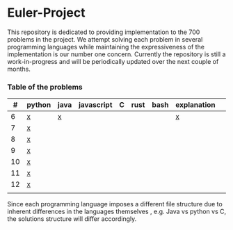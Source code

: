 # Euler-Project

This repository is dedicated to providing implementation to the 700 problems in the project. We attempt solving each problem in several programming languages while maintaining the expressiveness of the implementation is our number one concern. Currently the repository is still a work-in-progress and will be periodically updated over the next couple of months. 

### Table of the problems</br>
|#|python|java|javascript|C|rust|bash|explanation|</br>
|---|---|---|---|---|---|---|---|---|
|6|[x](./python/P6.py)|[x](./java/P6.java)|||||[x](./explanation/Problem_6.pdf)||
|7|[x](./python/P7.py)||||||||
|8|[x](./python/P8.py)||||||||
|9|[x](./python/P9.py)||||||||
|10|[x](./python/P10.py)||||||||
|11|[x](./python/P11.py)||||||||
|12|[x](./python/P12.py)||||||||
||||||||||


Since each programming language imposes a different file structure due to inherent differences in the languages themselves , e.g. Java vs python vs C, the solutions structure will differ accordingly. 
